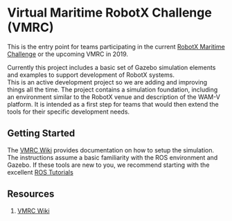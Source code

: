 # Virtual Maritime RobotX Challenge (VMRC)

This is the entry point for teams participating in the current [RobotX Maritime Challenge](http://robotx.org/) or the upcoming VMRC in 2019.

Currently this project includes a basic set of Gazebo simulation elements and examples to support development of RobotX systems.  
This is an active development project so we are adding and improving things all the time.  The project contains a simulation foundation, including an environment similar 
to the RobotX venue and description of the WAM-V platform.  It is intended as a first step for teams that would then extend the tools for their specific development needs.

## Getting Started

The [VMRC Wiki](https://bitbucket.org/osrf/vmrc/wiki) provides documentation on how to setup the simulation.  
The instructions assume a basic familiarity with the ROS environment and Gazebo.  If these tools are new to you, we recommend starting with the excellent [ROS Tutorials](http://wiki.ros.org/ROS/Tutorials)

## Resources

1. [VMRC Wiki](https://bitbucket.org/osrf/vmrc/wiki)
